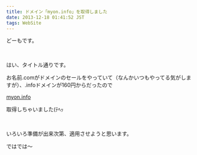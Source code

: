 ```yaml
---
title: ドメイン「myon.info」を取得しました
date: 2013-12-18 01:41:52 JST
tags: WebSite
---
```

どーもです。

&nbsp;

はい、タイトル通りです。

お名前.comがドメインのセールをやっていて（なんかいつもやってる気がしますが）、.infoドメインが160円からだったので

<span class="fontsize7"><a href="http://myon.info/">myon.info</a></span>

取得しちゃいました(ﾃﾍｯ

&nbsp;

いろいろ準備が出来次第、適用させようと思います。

ではでは〜